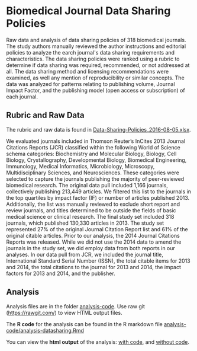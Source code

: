 # Biomedical Journal Data Sharing Policies

Raw data and analysis of data sharing policies of 318 biomedical journals.  The study authors manually reviewed the author instructions and editorial policies to analyze the earch journal's data sharing requirements and characteristics. The data sharing policies were ranked using a rubric to determine if data sharing was required, recommended, or not addressed at all.  The data sharing method and licensing recommendations were examined, as well any mention of reproducibility or similar concepts.  The data was analyzed for patterns relating to publishing volume, Journal Impact Factor, and the publishing model (open access or subscription) of each journal.

## Rubric and Raw Data

The rubric and raw data is found in [Data-Sharing-Policies_2016-08-05.xlsx](Data-Sharing-Policies_2016-08-05.xlsx).

We evaluated journals included in Thomson Reuter’s InCites 2013 Journal Citations Reports (JCR) classified within the following World of Science schema categories: Biochemistry and Molecular Biology, Biology, Cell Biology, Crystallography, Developmental Biology, Biomedical Engineering, Immunology, Medical Informatics, Microbiology, Microscopy, Multidisciplinary Sciences, and Neurosciences. These categories were selected to capture the journals publishing the majority of peer-reviewed biomedical research. The original data pull included 1,166 journals, collectively publishing 213,449 articles. We filtered this list to the journals in the top quartiles by impact factor (IF) or number of articles published 2013. Additionally, the list was manually reviewed to exclude short report and review journals, and titles determined to be outside the fields of basic medical science or clinical research. The final study set included 318 journals, which published 130,330 articles in 2013. The study set represented 27% of the original Journal Citation Report list and 61% of the original citable articles. Prior to our analysis, the 2014 Journal Citations Reports was released. While we did not use the 2014 data to amend the journals in the study set, we did employ data from both reports in our analyses. In our data pull from JCR, we included the journal title, International Standard Serial Number (ISSN), the total citable items for 2013 and 2014, the total citations to the journal for 2013 and 2014, the impact factors for 2013 and 2014, and the publisher.

## Analysis

Analysis files are in the folder [analysis-code](analysis-code). Use raw git (https://rawgit.com/) to view HTML output files. 

The **R code** for the analysis can be found in the R markdown file [analysis-code/analysis-datasharing.Rmd](analysis-code/analysis-datasharing.Rmd)

You can view the **html output** of the analysis: [with code](https://rawgit.com/OHSU-Ontology-Development-Group/DataSharingPolicies/master/analysis-code/analysis-datasharing-withcode.html), and [without code](https://rawgit.com/OHSU-Ontology-Development-Group/DataSharingPolicies/master/analysis-code/analysis-datasharing.html).
